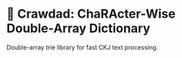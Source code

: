 # 🦞 Crawdad: ChaRActer-Wise Double-Array Dictionary

Double-array trie library for fast CKJ text processing.
